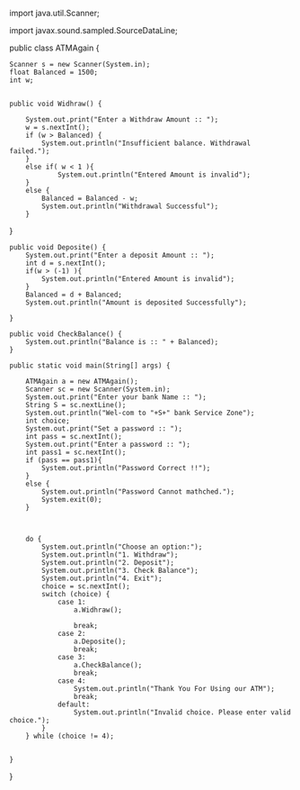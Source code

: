 import java.util.Scanner;

import javax.sound.sampled.SourceDataLine;

public class ATMAgain {

    Scanner s = new Scanner(System.in);
    float Balanced = 1500;
    int w;
    
   
    public void Widhraw() {
        
        System.out.print("Enter a Withdraw Amount :: ");
        w = s.nextInt();
        if (w > Balanced) {
            System.out.println("Insufficient balance. Withdrawal failed.");
        } 
        else if( w < 1 ){
                System.out.println("Entered Amount is invalid");
        }
        else {
            Balanced = Balanced - w;
            System.out.println("Withdrawal Successful");
        }
        
}

    public void Deposite() {
        System.out.print("Enter a deposit Amount :: ");
        int d = s.nextInt();
        if(w > (-1) ){
            System.out.println("Entered Amount is invalid");
        }
        Balanced = d + Balanced;
        System.out.println("Amount is deposited Successfully");
        
    }

    public void CheckBalance() {
        System.out.println("Balance is :: " + Balanced);
    }

    public static void main(String[] args) {

        ATMAgain a = new ATMAgain();
        Scanner sc = new Scanner(System.in);
        System.out.print("Enter your bank Name :: ");
        String S = sc.nextLine();
        System.out.println("Wel-com to "+S+" bank Service Zone");
        int choice;
        System.out.print("Set a password :: ");
        int pass = sc.nextInt();
        System.out.print("Enter a password :: ");
        int pass1 = sc.nextInt();
        if (pass == pass1){
            System.out.println("Password Correct !!");
        }
        else {
            System.out.println("Password Cannot mathched.");
            System.exit(0);
        }
        

       
        do {
            System.out.println("Choose an option:");
            System.out.println("1. Withdraw");
            System.out.println("2. Deposit");
            System.out.println("3. Check Balance");
            System.out.println("4. Exit");
            choice = sc.nextInt();
            switch (choice) {
                case 1:
                    a.Widhraw();
                   
                    break;
                case 2:
                    a.Deposite();
                    break;
                case 3:
                    a.CheckBalance();
                    break;
                case 4:
                    System.out.println("Thank You For Using our ATM");
                    break;
                default:
                    System.out.println("Invalid choice. Please enter valid choice.");
            }
        } while (choice != 4);

        
    }
}















